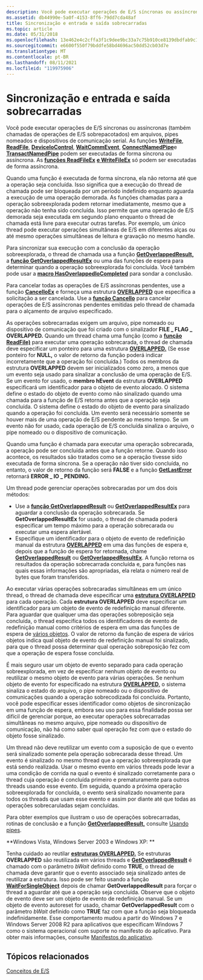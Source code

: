 ```yaml
---
description: Você pode executar operações de E/S síncronas ou assíncronas (também chamadas de operações de E/S sobrepacotados) em arquivos, pipes nomeados e dispositivos de comunicação serial.
ms.assetid: db44990e-5a0f-4153-8ff6-79dd7cda48af
title: Sincronização e entrada e saída sobrecarradas
ms.topic: article
ms.date: 05/31/2018
ms.openlocfilehash: 13e462e4c2cffa3f1c9dee9bc33a7c75b910ce8139dbdfab9c190b4691c4b6bc
ms.sourcegitcommit: e6600f550f79bddfe58bd4696ac50dd52cb03d7e
ms.translationtype: MT
ms.contentlocale: pt-BR
ms.lasthandoff: 08/11/2021
ms.locfileid: "119975906"
---
```

# <a name="synchronization-and-overlapped-input-and-output"></a>Sincronização e entrada e saída sobrecarradas

Você pode executar operações de E/S síncronas ou assíncronas (também chamadas de operações de E/S sobrepacotados) em arquivos, pipes nomeados e dispositivos de comunicação serial. As funções [**WriteFile**](/windows/win32/api/fileapi/nf-fileapi-writefile), [**ReadFile**](/windows/win32/api/fileapi/nf-fileapi-readfile), [**DeviceIoControl**](/windows/win32/api/ioapiset/nf-ioapiset-deviceiocontrol), [**WaitCommEvent**](/windows/win32/api/winbase/nf-winbase-waitcommevent), [**ConnectNamedPipe**](/windows/win32/api/namedpipeapi/nf-namedpipeapi-connectnamedpipe)e [**TransactNamedPipe**](/windows/win32/api/namedpipeapi/nf-namedpipeapi-transactnamedpipe) podem ser executadas de forma síncrona ou assíncrona. As [**funções ReadFileEx**](/windows/win32/api/fileapi/nf-fileapi-readfileex) [**e WriteFileEx**](/windows/win32/api/fileapi/nf-fileapi-writefileex) só podem ser executadas de forma assíncrona.

Quando uma função é executada de forma síncrona, ela não retorna até que a operação seja concluída. Isso significa que a execução do thread de chamada pode ser bloqueada por um período indefinido enquanto aguarda a execução de uma operação demorada. As funções chamadas para a operação sobreexplorada podem retornar imediatamente, mesmo que a operação não tenha sido concluída. Isso permite que uma operação de E/S demorada seja executada em segundo plano enquanto o thread de chamada está livre para executar outras tarefas. Por exemplo, um único thread pode executar operações simultâneas de E/S em diferentes alças ou até mesmo operações simultâneas de leitura e gravação no mesmo handle.

Para sincronizar sua execução com a conclusão da operação sobreexplorada, o thread de chamada usa a função [**GetOverlappedResult,**](/windows/win32/api/ioapiset/nf-ioapiset-getoverlappedresult) a [**função GetOverlappedResultEx**](/windows/desktop/api/Ioapiset/nf-ioapiset-getoverlappedresultex) ou uma das funções de espera para determinar quando a operação sobreexplorada foi concluída. [](wait-functions.md) Você também pode usar a [**macro HasOverlappedIoCompleted**](/windows/desktop/api/WinBase/nf-winbase-hasoverlappediocompleted) para sondar a conclusão.

Para cancelar todas as operações de E/S assíncronas pendentes, use a função [**CancelIoEx**](/windows/win32/api/ioapiset/nf-ioapiset-cancelioex) e forneça uma estrutura [**OVERLAPPED**](/windows/win32/api/minwinbase/ns-minwinbase-overlapped) que especifica a solicitação a ser cancelada. Use a [**função CancelIo**](/windows/win32/api/ioapiset/nf-ioapiset-cancelio) para cancelar operações de E/S assíncronas pendentes emitidas pelo thread de chamada para o alçamento de arquivo especificado.

As operações sobrecarradas exigem um arquivo, pipe nomeado ou dispositivo de comunicação que foi criado com o sinalizador **FILE \_ FLAG \_ OVERLAPPED.** Quando um thread chama uma função (como a [**função ReadFile)**](/windows/win32/api/fileapi/nf-fileapi-readfile) para executar uma operação sobrecarada, o thread de chamada deve especificar um ponteiro para uma estrutura [**OVERLAPPED.**](/windows/win32/api/minwinbase/ns-minwinbase-overlapped) (Se esse ponteiro for **NULL,** o valor de retorno da função poderá indicar incorretamente que a operação foi concluída.) Todos os membros da estrutura **OVERLAPPED** devem ser inicializados como zero, a menos que um evento seja usado para sinalizar a conclusão de uma operação de E/S. Se um evento for usado, o **membro hEvent** da estrutura **OVERLAPPED** especificará um identificador para o objeto de evento alocado. O sistema define o estado do objeto de evento como não sinalizado quando uma chamada para a função de E/S retorna antes que a operação seja concluída. O sistema define o estado do objeto de evento para sinalizado quando a operação foi concluída. Um evento será necessário somente se houver mais de uma operação de E/S pendente ao mesmo tempo. Se um evento não for usado, cada operação de E/S concluída sinaliza o arquivo, o pipe nomeado ou o dispositivo de comunicação.

Quando uma função é chamada para executar uma operação sobrecarada, a operação pode ser concluída antes que a função retorne. Quando isso acontece, os resultados são tratados como se a operação tivesse sido executada de forma síncrona. Se a operação não tiver sido concluída, no entanto, o valor de retorno da função será **FALSE** e a função [**GetLastError**](/windows/win32/api/errhandlingapi/nf-errhandlingapi-getlasterror) retornará **ERROR \_ IO \_ PENDING.**

Um thread pode gerenciar operações sobrecaradas por um dos dois métodos:

-   Use a [**função GetOverlappedResult**](/windows/win32/api/ioapiset/nf-ioapiset-getoverlappedresult) ou [**GetOverlappedResultEx**](/windows/desktop/api/Ioapiset/nf-ioapiset-getoverlappedresultex) para aguardar a conclusão da operação sobrecarada. Se **GetOverlappedResultEx** for usado, o thread de chamada poderá especificar um tempo máximo para a operação sobrecarada ou executar uma espera alertável.
-   Especifique um identificador para o objeto de evento de [](wait-functions.md) redefinição manual da estrutura [**OVERLAPPED**](/windows/win32/api/minwinbase/ns-minwinbase-overlapped) em uma das funções de espera e, depois que a função de espera for retornada, chame [**GetOverlappedResult**](/windows/win32/api/ioapiset/nf-ioapiset-getoverlappedresult) ou [**GetOverlappedResultEx**](/windows/desktop/api/Ioapiset/nf-ioapiset-getoverlappedresultex). A função retorna os resultados da operação sobrecarrada concluída e, para funções nas quais essas informações são apropriadas, ela relata o número real de bytes que foram transferidos.

Ao executar várias operações sobrecaradas simultâneas em um único thread, o thread de chamada deve especificar uma [**estrutura OVERLAPPED**](/windows/win32/api/minwinbase/ns-minwinbase-overlapped) para cada operação. Cada **estrutura OVERLAPPED** deve especificar um identificador para um objeto de evento de redefinição manual diferente. Para aguardar que qualquer uma das operações sobreposição seja concluída, o thread especifica todos os identificadores de evento de redefinição manual como critérios de espera em uma das funções de espera de [vários objetos](wait-functions.md). O valor de retorno da função de espera de vários objetos indica qual objeto de evento de redefinição manual foi sinalizado, para que o thread possa determinar qual operação sobreposição fez com que a operação de espera fosse concluída.

É mais seguro usar um objeto de evento separado para cada operação sobreexplorada, em vez de especificar nenhum objeto de evento ou reutilizar o mesmo objeto de evento para várias operações. Se nenhum objeto de evento for especificado na estrutura [**OVERLAPPED,**](/windows/win32/api/minwinbase/ns-minwinbase-overlapped) o sistema sinaliza o estado do arquivo, o pipe nomeado ou o dispositivo de comunicações quando a operação sobrecodizada foi concluída. Portanto, você pode especificar esses identificador como objetos de sincronização em uma função de espera, embora seu uso para essa finalidade possa ser difícil de gerenciar porque, ao executar operações sobrecarradas simultâneas no mesmo arquivo, pipe nomeado ou dispositivo de comunicação, não há como saber qual operação fez com que o estado do objeto fosse sinalizado.

Um thread não deve reutilizar um evento com a suposição de que o evento será sinalizado somente pela operação sobrecarada desse thread. Um evento é sinalizado no mesmo thread que a operação sobreexplorada que está sendo realizada. Usar o mesmo evento em vários threads pode levar a uma condição de corrida na qual o evento é sinalizado corretamente para o thread cuja operação é concluída primeiro e prematuramente para outros threads usando esse evento. Em seguida, quando a próxima operação sobreexplorada for concluída, o evento será sinalizado novamente para todos os threads que usam esse evento e assim por diante até que todas as operações sobrecaruladas sejam concluídas.

Para obter exemplos que ilustram o uso de operações sobrecarradas, rotinas de conclusão e a função [**GetOverlappedResult,**](/windows/win32/api/ioapiset/nf-ioapiset-getoverlappedresult) consulte [Usando pipes](../ipc/using-pipes.md).

**Windows Vista, Windows Server 2003 e Windows XP: **

Tenha cuidado ao reutilar [**estruturas OVERLAPPED.**](/windows/win32/api/minwinbase/ns-minwinbase-overlapped) Se estruturas **OVERLAPPED** são reutilizada em vários threads e [**GetOverlappedResult**](/windows/win32/api/ioapiset/nf-ioapiset-getoverlappedresult) é chamado com o parâmetro *bWait* definido como **TRUE**, o thread de chamada deve garantir que o evento associado seja sinalizado antes de reutilizar a estrutura. Isso pode ser feito usando a função [**WaitForSingleObject**](/windows/win32/api/winbase/nf-winbase-registerwaitforsingleobject) depois de chamar **GetOverlappedResult** para forçar o thread a aguardar até que a operação seja concluída. Observe que o objeto de evento deve ser um objeto de evento de redefinição manual. Se um objeto de evento autoreset for usado, chamar **GetOverlappedResult** com o parâmetro *bWait* definido como **TRUE** faz com que a função seja bloqueada indefinidamente. Esse comportamento mudou a partir do Windows 7 e Windows Server 2008 R2 para aplicativos que especificam Windows 7 como o sistema operacional com suporte no manifesto do aplicativo. Para obter mais informações, consulte [Manifestos do aplicativo](/previous-versions/windows/desktop/adrms_sdk/application-manifests).

## <a name="related-topics"></a>Tópicos relacionados

<dl> <dt>

[Conceitos de E/S](../fileio/i-o-concepts.md)
</dt> </dl>

 

 
